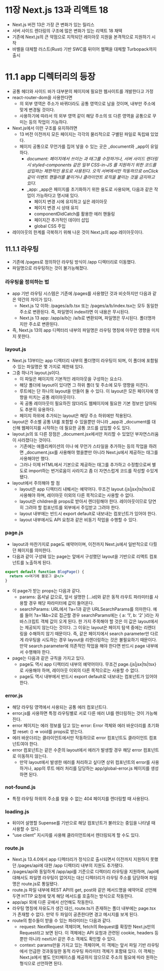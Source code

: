 # 11장 Next.js 13과 리액트 18

- Next.js 버전 13은 가장 큰 변화가 있는 릴리스
- 서버 사이드 렌더링의 구조에 많은 변화가 있는 리액트 18 채택
- 기존에 Next.js의 큰 약점으로 지적되던 레이아웃 지원을 본격적으로 지원하기 시작
- 바벨을 대체할 러스트(Rust) 기반 SWC를 뒤이어 웹팩을 대체할 Turbopack까지 출시

# 11.1 app 디렉터리의 등장

- 공통 헤더와 사이드 바가 대부분의 페이지에 필요한 웹사이트를 개발한다고 가정
- react-router-dom을 사용한다면
    - <Routes>의 외부 영역은 주소가 바뀌더라도 공통 영역으로 남을 것이며, <Routes> 내부만 주소에 맞게 변경될 것이다.
    - 사용하기에 따라서 <Routes>의 외부 영역 같이 해당 주소의 또 다른 영역을 공통으로 꾸미는 등의 작업이 가능하다.
- Next.js에서 이런 구조를 유지하려면
    - 13 버전 이전까지 모든 페이지는 각각의 물리적으로 구별된 파일로 독립돼 있었다.
    - 페이지 공통으로 무언가를 집어 넣을 수 있는 곳은 _document와 _app이 유일하다.
        - *document: 페이지에서 쓰이는 <html>과 <body> 태그를 수정하거나, 서버 사이드 렌더링 시 styled-components 같은 일부 CSS-in-JS 를 지원하기 위한 코드를 삽입하는 제한적인 용도로 사용된다. 오직 서버에서만 작동하므로 onClick같이 이벤트 핸들러를 붙이거나 클라이언트 로직을 붙이는 것을 금지하고 있다.*
        - _app: _app은 페이지를 초기화하기 위한 용도로 사용되며, 다음과 같은 작업이 가능하다고 명시돼 있다.
            - 페이지 변경 시에 유지하고 싶은 레이아웃
            - 페이지 변경 시 상태 유지
            - componentDidCatch를 활용한 에러 핸들링
            - 페이지간 추가적인 데이터 삽입
            - global CSS 주입
- 레이아웃의 한계를 극복하기 위해 나온 것이 Next.js의 app 레이아웃이다.

## 11.1.1 라우팅

- 기존에 /pages로 정의하던 라우팅 방식이 /app 디렉터리로 이동했다.
- 파일명으로 라우팅하는 것이 불가능해졌다.

### 라우팅을 정의하는 법

- app 기반 라우팅 시스템은 기존에 /pages를 사용했던 것과 비슷하지만 다음과 같은 약간의 차이가 있다.
    - Next.js 12 이하: /pages/a/b.tsx 또는 /pages/a/b/index.tsx는 모두 동일한 주소로 변환된다. 즉, 파일명이 index라면 이 내용은 무시된다.
    - Next.js 13 app: /app/a/b는 /a/b로 변환되며, 파일명은 무시된다. 폴더명까지만 주소로 변환된다.
- 즉, Next.js 13의 app 디렉터리 내부의 파일명은 라우팅 명칭에 아무런 영향을 미치지 못한다.

### layout.js

- Next.js 13부터는 app 디렉터리 내부의 폴더명이 라우팅이 되며, 이 폴더에 포함될 수 있는 파일명은 몇 가지로 제한돼 있다.
- 그중 하나가 layout.js이다.
    - 이 파일은 페이지의 기본적인 레이아웃을 구성하는 요소다.
    - 해당 폴더에 layout이 있다면 그 하위 폴더 및 주소에 모두 영향을 미친다.
    - 루트에는 단 하나의 layout을 만들어 둘 수 있다. 이 layout은 모든 페이지에 영향을 미치는 공통 레이아웃이다.
    - 꼭 공통 레이아웃이 필요하진 않더라도 웹페이지에 필요한 기본 정보만 담아둬도 추분히 유용하다.
    - 페이지 하위에 추가되는 layout은 해당 주소 하위에만 적용된다.
- layout은 주소별 공통 UI를 포함할 수 있을뿐만 아니라 _app과 _document를 대신해 웹페이지를 시작하는 데 필요한 공통 코드를 삽입할 수도 있다.
- layout.js의 또 다른 장점은 _document.jsx에서만 처리할 수 있었던 부자연스러움이 사라졌다는 것이다.
    - 기존에는 애플리케이션의 <html/>이나 <body/>에 무언가 스타일을 추가하는 등의 작업을 하려면 _document.jsx를 사용해야 했을뿐만 아니라 Next.js에서 제공하는 태그를 사용해야만 했다.
    - 그러나 이제 HTML에서 기본으로 제공하는 태그를 추가하고 수정함으로써 별도로 import하는 번거로움이 사라지고 좀 더 자연스럽게 코드를 작성할 수있게 됐다.
- layout에서 주의해야 할 점
    - layout은 app 디렉터리 내붸서는 예약어다. 무조건 layout.{js|jsx|ts|tsx}로 사용해야 하며, 레이아웃 이외의 다른 목적으로는 사용할 수 없다.
    - layout은 children을 props로 받아서 렌더링해야 한다. 레이아웃이므로 당연히 그려야 할 컴포넌트를 외부에서 주입받고 그려야 한다.
    - layout 내부에는 반드시 export default로 내보내는 컴포넌트가 있어야 한다.
    - layout 내부에서도 API 요청과 같은 비동기 작업을 수행할 수 있다.

### page.js

- layout과 마찬가지로 page도 예약어이며, 이전까지 Next.js에서 일반적으로 다뤘던 페이지를 의미한다.
- 다음과 같이 구성돼 있는 page는 앞에서 구성했던 layout을 기반으로 리액트 컴포넌트를 노출하게 된다.

```jsx
export default function BlogPage() {
  return <>여기에 블로그 글</>
}
```

- 이 page가 받는 props는 다음과 같다.
    - params: 옵셔널 값으로, 앞서 설명한 […id]와 같은 동적 라우트 파라미터를 사용할 경우 해당 파라미터에 값이 들어온다.
    - searchParams: URL에서 ?a=1과 같은 URLSearchParams를 의마한다. 예를 들어 ?a=1&b=2로 접근할 경우 searchParams에는 { a: ‘1’, b: ‘2’ }라는 자바스크립트 객체 값이 오게 된다. 한 가지 주목해야 할 것은 이 값은 layout에서는 제공되지 않는다는 것이다. 그 이유는 layout은 페이지 탐색 중에는 리렌더링을 수해하지 않기 때문이다. 즉, 같은 페이지에서 search parameter만 다르게 라우팅을 시도하는 경우 layout을 리렌더링하는 것은 불필요하기 때문이다. 만약 search parameter에 의존적인 작업을 해야 한다면 반드시 page 내부에서 수행해야 한다.
- page는 다음과 같은 규칙을 가지고 있다.
    - page도 역시 app 디렉터리 내부의 예약어이다. 무조건 page.{js|jsx|ts|tsx}로 사용해야 하며, 레이아웃 이외의 다른 목적으로는 사용할 수 없다.
    - page도 역시 내부에서 반드시 export default로 내보내는 컴포넌트가 있어야 한다.

### error.js

- 해당 라우팅 영역에서 사용되는 공통 에러 컴포넌트다.
- error.js를 사용하면 특정 라우팅별로 서로 다른 에러 UI를 렌더링하는 것이 가능해진다.
- error 페이지는 에러 정보를 담고 있는 error: Error 객체와 에러 바운더리를 초기화할 reset: () ⇒ void를 props로 받는다.
- 에러 바운더리는 클라이언트에서만 작동하므로 error 컴포넌트도 클라이언트 컴포넌트여야 한다.
- error 컴포넌트는 같은 수준의 layout에서 에러가 발생할 경우 해당 error 컴포넌트로 이동하지 않는다.
    - 만약 layout에서 발생한 에러를 처리하고 싶다면 상위 컴포넌트의 error를 사용하거나, app의 루트 에러 처리를 담당하는 app/global-error.js 페이지를 생성하면 된다.

### not-found.js

- 특정 라우팅 하위의 주소를 찾을 수 없는 404 페이지를 렌더링할 때 사용된다.

### loading.js

- 뒤이어 설명할 Supense를 기반으로 해당 컴포넌트가 불러오는 중임을 나타낼 때 사용할 수 있다.
- “use client” 지시자를 사용해 클라이언트에서 렌더링되게 할 수도 있다.

### route.js

- Next.js 13.4.0에서 app 디렉터리가 정식으로 출시되면서 이전까지 지원하지 못했던 /pages/api에 대한 /app 디렉터리 내부의 지원도 추가됐다.
- /pages/api와 동일하게 /app/api를 기준으로 디렉터리 라우팅을 지원하며, /api에 대해서도 파일명 라우팅이 없어지는 대신 디렉터리가 라우팅 주소를 담당하며 파일명은 route.js로 통일됐다.
- route.js 파일 내부에 REST API의 get, post와 같은 메서드명을 예약어로 선언해 두면 HTTP 요청에 맞게 해당 메서드를 호출하는 방식으로 작동한다.
- app/api 외에 다른 곳에서 선언해도 작동한다.
- 라우팅 명칭에 자유도가 생긴 대신, route.ts가 존재하는 폴더 내부에는 page.tsx가 존재할 수 없다. 만약 두 파일이 공존한다면 경고 메시지를 보게 된다.
- route의 함수들이 받을 수 있는 파라미터는 다음과 같다.
    - request: NextRequest 객체이며, fetch의 Request를 확장한 Next.js만의 Request라고 보면 된다. 이 객체에는 API 요청과 관련된 cookie, headers 등뿐만 아니라 nextUrl 같은 주소 객체도 확인할 수 있다.
    - context: params만을 가지고 있는 객체이며, 이 객체는 앞서 파일 기반 라우팅에서 언급한 것과동일한 동적 라우팅 파라미터 객체가 포함돼 있다. 이 객체는 Next.js에서 별도 인터페이스를 제공하지 않으므로 주소의 필요에 따라 원하는 형식으로 선언하면 된다.